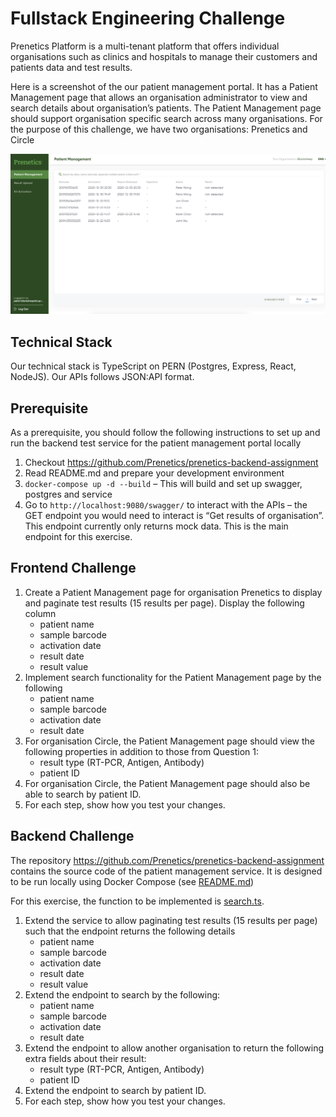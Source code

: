 # Fullstack Engineering Challenge

Prenetics Platform is a multi-tenant platform that offers individual organisations such as clinics and hospitals to manage their customers and patients data and test results. 

Here is a screenshot of the our patient management portal. It has a Patient Management page that allows an organisation administrator to view and search details about organisation’s patients. The Patient Management page should support organisation specific search across many organisations. For the purpose of this challenge, we have two organisations: Prenetics and Circle

![Patient management portal](portal.png "Patient management portal")

## Technical Stack
Our technical stack is TypeScript on PERN (Postgres, Express, React, NodeJS). Our APIs follows JSON:API format.

## Prerequisite
As a prerequisite, you should follow the following instructions to set up and run the backend test service for the patient management portal locally

1. Checkout https://github.com/Prenetics/prenetics-backend-assignment
2. Read README.md and prepare your development environment 
3. `docker-compose up -d --build` – This will build and set up swagger, postgres and service
4. Go to `http://localhost:9080/swagger/` to interact with the APIs – the GET endpoint you would need to interact is “Get results of organisation”. This endpoint currently only returns mock data. This is the main endpoint for this exercise.

## Frontend Challenge
1. Create a Patient Management page for organisation Prenetics to display and paginate test results (15 results per page). Display the following column
    * patient name
    * sample barcode
    * activation date
    * result date
    * result value
2. Implement search functionality for the Patient Management page by the following
    * patient name
    * sample barcode
    * activation date
    * result date
3. For organisation Circle, the Patient Management page should view the following properties in addition to those from Question 1:
    * result type (RT-PCR, Antigen, Antibody)
    * patient ID
4. For organisation Circle, the Patient Management page should also be able to search by patient ID.
5. For each step, show how you test your changes.

## Backend Challenge
The repository https://github.com/Prenetics/prenetics-backend-assignment contains the source code of the patient management service. It is designed to be run locally using Docker Compose (see [README.md](https://github.com/Prenetics/prenetics-backend-assignment/blob/main/README.md))

For this exercise, the function to be implemented is [search.ts](https://github.com/Prenetics/prenetics-backend-assignment/blob/main/src/component/search.ts). 

1. Extend the service to allow paginating test results (15 results per page) such that the endpoint returns the following details
    * patient name
    * sample barcode
    * activation date
    * result date
    * result value
2. Extend the endpoint to search by the following:
    * patient name
    * sample barcode
    * activation date
    * result date
3. Extend the endpoint to allow another organisation to return the following extra fields about their result:
    * result type (RT-PCR, Antigen, Antibody)
    * patient ID
4. Extend the endpoint to search by patient ID.
5. For each step, show how you test your changes.